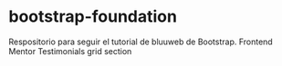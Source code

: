 # bootstrap-foundation
Respositorio para seguir el tutorial de bluuweb de Bootstrap. Frontend Mentor Testimonials grid section

